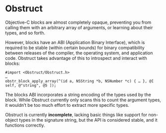 # Obstruct

Objective-C blocks are almost completely opaque, preventing you from calling them with an arbitrary array of arguments, or learning about their types, and so forth.

However, blocks have an ABI (Application Binary Interface), which is required to be stable (within certain bounds) for binary compatibility between releases of the compiler, the operating system, and application code. Obstruct takes advantage of this to introspect and interact with blocks:

    #import <Obstruct/Obstruct.h>
    …
    obstr_block_apply_array(^(id a, NSString *b, NSNumber *c) { … }, @[ self, @"string", @5 ]);

The blocks ABI incorporates a string encoding of the types used by the block. While Obstruct currently only scans this to count the argument types, it wouldn’t be too much effort to extract more specific types.

Obstruct is currently **incomplete**, lacking basic things like support for non-object types in the signature string, but the API is considered stable, and it functions correctly.

